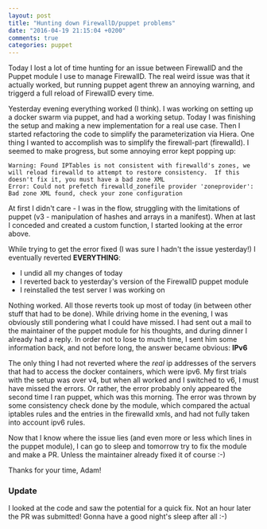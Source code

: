 ```yaml
---
layout: post
title: "Hunting down FirewallD/puppet problems"
date: "2016-04-19 21:15:04 +0200"
comments: true
categories: puppet
---
```


Today I lost a lot of time hunting for an issue between FirewallD and the Puppet module I use to manage FirewallD. The real weird issue was that it actually worked, but running puppet agent threw an annoying warning, and triggerd a full reload of FirewallD every time.

Yesterday evening everything worked (I think). I was working on setting up a docker swarm via puppet, and had a working setup. Today I was finishing the setup and making a new implementation for a real use case. Then I started refactoring the code to simplify the parameterization via Hiera. One thing I wanted to accomplish was to simplify the firewall-part (firewalld). I seemed to make progress, but some annoying error kept popping up:

```
Warning: Found IPTables is not consistent with firewalld's zones, we will reload firewalld to attempt to restore consistency.  If this doesn't fix it, you must have a bad zone XML
Error: Could not prefetch firewalld_zonefile provider 'zoneprovider': Bad zone XML found, check your zone configuration
```

At first I didn't care - I was in the flow, struggling with the limitations of puppet (v3 - manipulation of hashes and arrays in a manifest). When at last I conceded and created a custom function, I started looking at the error above.

While trying to get the error fixed (I was sure I hadn't the issue yesterday!) I eventually reverted **EVERYTHING**:

* I undid all my changes of today
* I reverted back to yesterday's version of the FirewallD puppet module
* I reinstalled the test server I was working on

Nothing worked. All those reverts took up most of today (in between other stuff that had to be done). While driving home in the evening, I was obviously still pondering what I could have missed. I had sent out a mail to the maintainer of the puppet module for his thoughts, and during dinner I already had a reply. In order not to lose to much time, I sent him some information back, and not before long, the answer became obvious: **IPv6**

The only thing I had not reverted where the *real* ip addresses of the servers that had to access the docker containers, which were ipv6. My first trials with the setup was over v4, but when all worked and I switched to v6, I must have missed the errors. Or rather, the error probably only appeared the second time I ran puppet, which was this morning. The error was thrown by some consistency check done by the module, which compared the actual iptables rules and the entries in the firewalld xmls, and had not fully taken into account ipv6 rules.

Now that I know where the issue lies (and even more or less which lines in the puppet module), I can go to sleep and tomorrow try to fix the module and make a PR. Unless the maintainer already fixed it of course :-)

Thanks for your time, Adam!

### Update

I looked at the code and saw the potential for a quick fix. Not an hour later the PR was submitted! Gonna have a good night's sleep after all :-)
